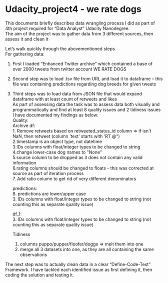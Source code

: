 # Udacity_project4 - we rate dogs

This documents briefly describes data wrangling process I did as part of 4th project required for “Data Analyst” Udacity Nanodegree.  
The aim of the project was to gather data from 3 different sources, then assess it and clean it  

Let’s walk quickly through the abovementioned steps  
For gathering data:  
1)	First I loaded “Enhanced Twitter archive” which contained a base of over 2000 tweets from twitter account WE RATE DOGS  
2)	Second step was to load .tsv file from URL and load it to dataframe – this file was containing predictions regarding dog breeds for given tweets  
3)	Third steps was to load data from JSON file that would expand dataframe with at least count of retweets and likes  
As part of assessing data the task was to assess data both visually and programmatically and find at least 8 quality issues and 2 tidiness issues  
I have documented my findings as below:  
  Quality:  
        Archive df:  
           1. Remove retweets based on retweeted_status_id column => if isn't NaN, then retweet (column 'text' starts with 'RT @")  
           2.timestamp is an object type, not datetime  
           3.IDs columns with float/integer types to be changed to string  
           4.change lower-case dog names to "None"  
           5.source column to be dropped as it does not contain any valid information  
           6.rating columns should be changed to floats - this was corrected at source as part of iteration process   
           7. Add ratio column to get rid of very different denominators  
           
       predictions:    
           8. predictions are lower/upper case  
           3. IDs columns with float/integer types to be changed to string (not counting this as separate quality issue)   
          
       df_1:  
           3. IDs columns with float/integer types to be changed to string (not counting this as separate quality issue)  
        
        
    Tidiness  
      1. columns puppo/pupper/floofer/doggo => melt them into one  
      2. merge all 3 datasets into one, as they are all containing the same observations  

The next step was to actually clean data in a clear “Define-Code-Test” Framework. I have tackled each identified issue as first defining it, then coding the solution and testing it.  
